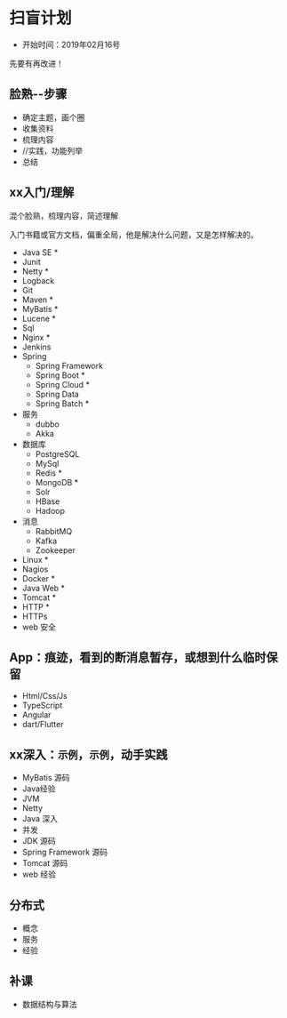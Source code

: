 #   扫盲计划

-   开始时间：2019年02月16号

先要有再改进！

##  脸熟--步骤
-   确定主题，画个圈
-   收集资料
-   梳理内容
-   //实践，功能列举
-   总结

##  xx入门/理解

混个脸熟，梳理内容，简述理解

入门书籍或官方文档，偏重全局，他是解决什么问题，又是怎样解决的。

-   Java SE *
-   Junit
-   Netty *
-   Logback
-   Git
-   Maven *
-   MyBatis *
-   Lucene *
-   Sql
-   Nginx *
-   Jenkins
-   Spring
    -   Spring Framework
    -   Spring Boot *
    -   Spring Cloud *
    -   Spring Data
    -   Spring Batch *
-   服务
    -   dubbo
    -   Akka
-   数据库
    -   PostgreSQL
    -   MySql
    -   Redis *
    -   MongoDB *
    -   Solr
    -   HBase
    -   Hadoop
-   消息
    -   RabbitMQ
    -   Kafka
    -   Zookeeper
-   Linux *
-   Nagios
-   Docker *
-   Java Web *
-   Tomcat *
-   HTTP *
-   HTTPs
-   web 安全


##  App：痕迹，看到的断消息暂存，或想到什么临时保留
-   Html/Css/Js
-   TypeScript
-   Angular
-   dart/Flutter


##  xx深入：`示例`，`示例`，动手实践
-   MyBatis 源码
-   Java经验
-   JVM
-   Netty
-   Java 深入
-   并发
-   JDK 源码
-   Spring Framework 源码
-   Tomcat 源码
-   web 经验


##  分布式
-   概念
-   服务
-   经验


##  补课
-   数据结构与算法